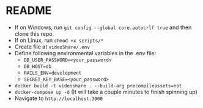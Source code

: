 # README

- If on Windows, run `git config --global core.autocrlf true` and then clone this repo
- If on Linux, run `chmod +x scripts/*`
- Create file at `videoShare/.env`
- Define following environmental variables in the .env file:
  * `DB_USER_PASSWORD=<your_password>`
  * `DB_HOST=db`
  * `RAILS_ENV=development`
  * `SECRET_KEY_BASE=<your_password>`
- `docker build -t videoshare . --build-arg precompileassets=not`
- `docker-compose up -d` (It will take a couple minutes to finish spinning up)
- Navigate to `http://localhost:3000`
